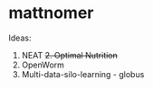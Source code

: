 # mattnomer

Ideas:
1. NEAT
<strike>2. Optimal Nutrition</strike>
3. OpenWorm
4. Multi-data-silo-learning - globus 
